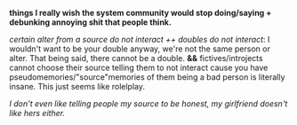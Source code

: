  **things I really wish the system community would stop doing/saying + debunking annoying shit that people think.**

*certain alter from a source do not interact ++ doubles do not interact*: I wouldn't want to be your double anyway, we're not the same person or alter. That being said, there cannot be a double. **&&** fictives/introjects cannot choose their source telling them to not interact cause you have pseudomemories/"source"memories of them being a bad person is literally insane. This just seems like rolelplay.

*I don't even like telling people my source to be honest, my girlfriend doesn't like hers either.* 
